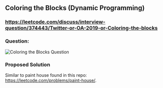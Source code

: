 ## Coloring the Blocks (Dynamic Programming)

### https://leetcode.com/discuss/interview-question/374443/Twitter-or-OA-2019-or-Coloring-the-blocks

### Question:
![Coloring the Blocks Question](https://assets.leetcode.com/users/mithunjmistry/image_1567573532.png "Coloring the Blocks Question")


### Proposed Solution
Similar to paint house found in this repo: https://leetcode.com/problems/paint-house/.
